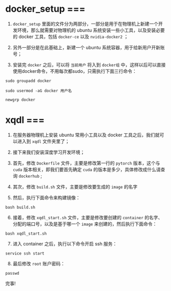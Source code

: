 # docker_setup ===
1. `docker_setup` 里面的文件分为两部分，一部分是用于在物理机上新建一个开发环境，那么就需要对物理机的 ubuntu 系统安装一些小工具，以及安装必要的 docker 工具，包括 `docker-ce` 以及 `nvidia-docker2` ；

2. 另外一部分是在此基础上，新建一个 ubuntu 系统容器，用于给新用户开新账号；

3. 安装完 `docker` 之后，可以将 `当前用户` 将入到 `docker组` 中，这样以后可以直接使用docker命令，不用每次都sudo，只需执行下面三行命令：
```
sudo groupadd docker
```
```
sudo usermod -aG docker 用户名
```
```
newgrp docker 
```

# xqdl ===
1. 在服务器物理机上安装 ubuntu 常用小工具以及 docker 工具之后，我们就可以进入到 `xqdl` 文件夹里了；

2. 接下来我们安装深度学习开发环境；

3. 首先，修改 `Dockerfile` 文件，主要是修改第一行的 `pytorch` 版本，这个与 `cuda` 版本相关，即我们要首先确定 `cuda` 的版本是多少，具体修改成什么请查询 `dockerhub` ;

4. 其次，修改 `build.sh` 文件，主要是修改要生成的 `image` 的名字

5. 然后，执行下面命令来构建镜像：
```
bash build.sh
```

6. 接着，修改 `xqdl_start.sh` 文件，主要是修改要创建的 `container` 的名字、分配的端口号，以及是基于哪一个 `image` 来创建的，然后执行下面命令：
```
bash xqdl_start.sh
```

7. 进入 container 之后，执行以下命令开启 ssh 服务：
```
service ssh start 
```

8. 最后修改 `root` 账户密码：
```
passwd
```

完事!
